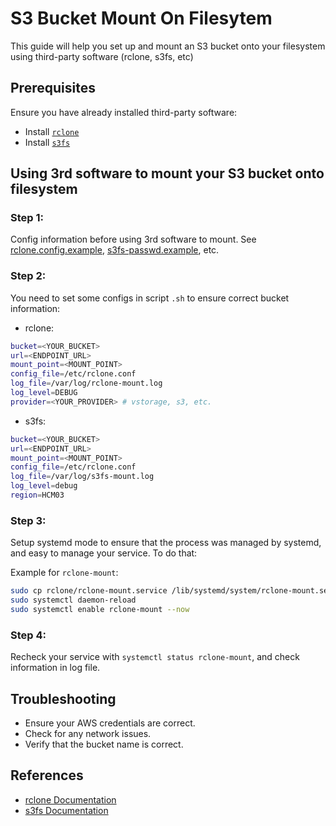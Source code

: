 # S3 Bucket Mount On Filesytem

This guide will help you set up and mount an S3 bucket onto your filesystem using third-party software (rclone, s3fs, etc)

## Prerequisites

Ensure you have already installed third-party software:

- Install [`rclone`](https://rclone.org/install/)
- Install [`s3fs`](https://github.com/s3fs-fuse/s3fs-fuse)

## Using 3rd software to mount your S3 bucket onto filesystem

### Step 1:

Config information before using 3rd software to mount. See [rclone.config.example](rclone/rclone.config.example), [s3fs-passwd.example](rclone/s3fs-passwd.example), etc.

### Step 2:

You need to set some configs in script `.sh` to ensure correct bucket information:

- rclone:

```bash
bucket=<YOUR_BUCKET>
url=<ENDPOINT_URL>
mount_point=<MOUNT_POINT>
config_file=/etc/rclone.conf
log_file=/var/log/rclone-mount.log
log_level=DEBUG
provider=<YOUR_PROVIDER> # vstorage, s3, etc.
```

- s3fs:

```bash
bucket=<YOUR_BUCKET>
url=<ENDPOINT_URL>
mount_point=<MOUNT_POINT>
config_file=/etc/rclone.conf
log_file=/var/log/s3fs-mount.log
log_level=debug
region=HCM03
```

### Step 3:

Setup systemd mode to ensure that the process was managed by systemd, and easy to manage your service. To do that:

Example for `rclone-mount`:

```bash
sudo cp rclone/rclone-mount.service /lib/systemd/system/rclone-mount.service
sudo systemctl daemon-reload
sudo systemctl enable rclone-mount --now
```

### Step 4:

Recheck your service with `systemctl status rclone-mount`, and check information in log file.

## Troubleshooting

- Ensure your AWS credentials are correct.
- Check for any network issues.
- Verify that the bucket name is correct.

## References

- [rclone Documentation](https://rclone.org/docs/)
- [s3fs Documentation](https://github.com/s3fs-fuse/s3fs-fuse)

